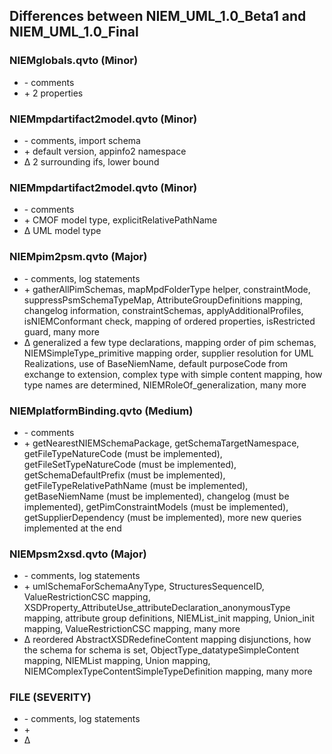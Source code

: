 Differences between NIEM\_UML\_1.0\_Beta1 and NIEM\_UML\_1.0\_Final
----------------------------------------------------

### NIEMglobals.qvto (Minor) ###
 * \- comments
 * \+ 2 properties 

### NIEMmpdartifact2model.qvto (Minor) ###
 * \- comments, import schema
 * \+ default version, appinfo2 namespace
 * Δ 2 surrounding ifs, lower bound
 
### NIEMmpdartifact2model.qvto (Minor) ###
 * \- comments
 * \+ CMOF model type, explicitRelativePathName
 * Δ UML model type

### NIEMpim2psm.qvto (Major) ###
 * \- comments, log statements
 * \+ gatherAllPimSchemas, mapMpdFolderType helper, constraintMode, suppressPsmSchemaTypeMap, AttributeGroupDefinitions mapping, changelog information, constraintSchemas, applyAdditionalProfiles, isNIEMConformant check, mapping of ordered properties, isRestricted guard, many more
 * Δ generalized a few type declarations, mapping order of pim schemas, NIEMSimpleType_primitive mapping order, supplier resolution for UML Realizations, use of BaseNiemName, default purposeCode from exchange to extension, complex type with simple content mapping, how type names are determined, NIEMRoleOf_generalization, many more

### NIEMplatformBinding.qvto (Medium) ###
 * \- comments
 * \+ getNearestNIEMSchemaPackage, getSchemaTargetNamespace, getFileTypeNatureCode (must be implemented), getFileSetTypeNatureCode (must be implemented), getSchemaDefaultPrefix (must be implemented), getFileTypeRelativePathName (must be implemented), getBaseNiemName (must be implemented), changelog (must be implemented), getPimConstraintModels (must be implemented), getSupplierDependency (must be implemented), more new queries implemented at the end
  
### NIEMpsm2xsd.qvto (Major) ###
 * \- comments, log statements
 * \+ umlSchemaForSchemaAnyType, StructuresSequenceID, ValueRestrictionCSC mapping, XSDProperty_AttributeUse_attributeDeclaration_anonymousType mapping, attribute group definitions, NIEMList_init mapping, Union_init mapping, ValueRestrictionCSC mapping, many more
 * Δ reordered AbstractXSDRedefineContent mapping disjunctions, how the schema for schema is set, ObjectType_datatypeSimpleContent mapping, NIEMList mapping, Union mapping, NIEMComplexTypeContentSimpleTypeDefinition mapping, many more
  
  
  
### FILE (SEVERITY) ###
 * \- comments, log statements
 * \+ 
 * Δ 